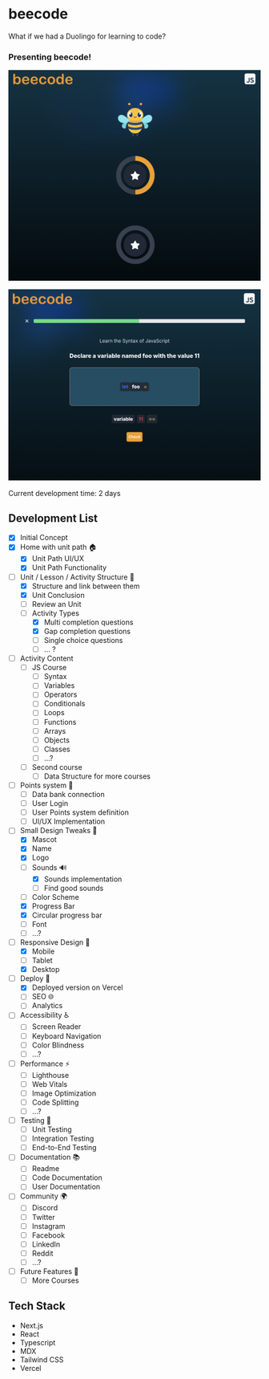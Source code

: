 # beecode
What if we had a Duolingo for learning to code? 

### Presenting beecode!

![Alt text](public/images/ss.png)

![Alt text](public/images/ss2.png)

Current development time: 2 days

## Development List
- [x] Initial Concept
- [x] Home with unit path 🏠
    - [x] Unit Path UI/UX
    - [x] Unit Path Functionality
- [ ] Unit / Lesson / Activity Structure  📒
    - [x] Structure and link between them 
    - [x] Unit Conclusion
    - [ ] Review an Unit
    - [ ] Activity Types 
        - [x] Multi completion questions
        - [x] Gap completion questions
        - [ ] Single choice questions
        - [ ]  ... ? 
- [ ] Activity Content
    - [ ] JS Course
        - [ ] Syntax
        - [ ] Variables
        - [ ] Operators
        - [ ] Conditionals
        - [ ] Loops
        - [ ] Functions
        - [ ] Arrays
        - [ ] Objects
        - [ ] Classes
        - [ ] ...?
    - [ ] Second course
        - [ ] Data Structure for more courses
- [ ] Points system 💯
    - [ ] Data bank connection
    - [ ] User Login 
    - [ ] User Points system definition
    - [ ] UI/UX Implementation
- [ ] Small Design Tweaks  🎨
    - [x] Mascot
    - [x] Name
    - [x] Logo
    - [ ] Sounds 🔊
        - [x] Sounds implementation
        - [ ] Find good sounds
    - [ ] Color Scheme
    - [x] Progress Bar
    - [x] Circular progress bar
    - [ ] Font
    - [ ] ...?
- [ ] Responsive Design 📱
    - [x] Mobile
    - [ ] Tablet
    - [x] Desktop
- [ ] Deploy 🚀
    - [x] Deployed version on Vercel
    - [ ] SEO 🌐
    - [ ] Analytics
- [ ] Accessibility ♿
    - [ ] Screen Reader
    - [ ] Keyboard Navigation
    - [ ] Color Blindness
    - [ ] ...?
- [ ] Performance ⚡
    - [ ] Lighthouse
    - [ ] Web Vitals
    - [ ] Image Optimization
    - [ ] Code Splitting
    - [ ] ...?
- [ ] Testing 🧪
    - [ ] Unit Testing
    - [ ] Integration Testing
    - [ ] End-to-End Testing
- [ ] Documentation 📚
    - [ ] Readme
    - [ ] Code Documentation
    - [ ] User Documentation
- [ ] Community 🌍
    - [ ] Discord
    - [ ] Twitter
    - [ ] Instagram
    - [ ] Facebook
    - [ ] LinkedIn
    - [ ] Reddit
    - [ ] ...?    
- [ ] Future Features 🚀
    - [ ] More Courses

## Tech Stack
- Next.js
- React
- Typescript
- MDX
- Tailwind CSS
- Vercel


